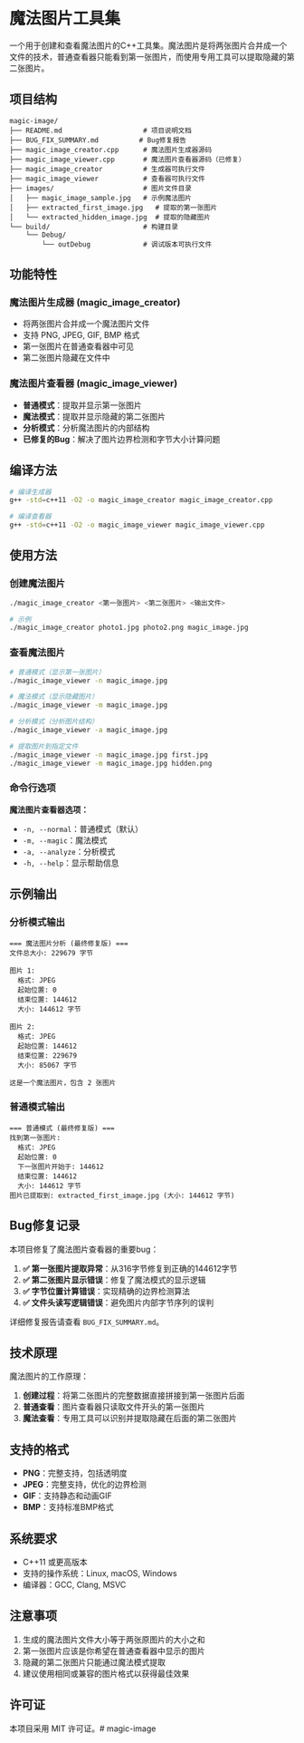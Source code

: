 # 魔法图片工具集

一个用于创建和查看魔法图片的C++工具集。魔法图片是将两张图片合并成一个文件的技术，普通查看器只能看到第一张图片，而使用专用工具可以提取隐藏的第二张图片。

## 项目结构

```
magic-image/
├── README.md                    # 项目说明文档
├── BUG_FIX_SUMMARY.md          # Bug修复报告
├── magic_image_creator.cpp      # 魔法图片生成器源码
├── magic_image_viewer.cpp       # 魔法图片查看器源码（已修复）
├── magic_image_creator          # 生成器可执行文件
├── magic_image_viewer           # 查看器可执行文件
├── images/                      # 图片文件目录
│   ├── magic_image_sample.jpg   # 示例魔法图片
│   ├── extracted_first_image.jpg   # 提取的第一张图片
│   └── extracted_hidden_image.jpg  # 提取的隐藏图片
└── build/                       # 构建目录
    └── Debug/
        └── outDebug             # 调试版本可执行文件
```

## 功能特性

### 魔法图片生成器 (magic_image_creator)
- 将两张图片合并成一个魔法图片文件
- 支持 PNG, JPEG, GIF, BMP 格式
- 第一张图片在普通查看器中可见
- 第二张图片隐藏在文件中

### 魔法图片查看器 (magic_image_viewer) 
- **普通模式**：提取并显示第一张图片
- **魔法模式**：提取并显示隐藏的第二张图片  
- **分析模式**：分析魔法图片的内部结构
- **已修复的Bug**：解决了图片边界检测和字节大小计算问题

## 编译方法

```bash
# 编译生成器
g++ -std=c++11 -O2 -o magic_image_creator magic_image_creator.cpp

# 编译查看器
g++ -std=c++11 -O2 -o magic_image_viewer magic_image_viewer.cpp
```

## 使用方法

### 创建魔法图片

```bash
./magic_image_creator <第一张图片> <第二张图片> <输出文件>

# 示例
./magic_image_creator photo1.jpg photo2.png magic_image.jpg
```

### 查看魔法图片

```bash
# 普通模式（显示第一张图片）
./magic_image_viewer -n magic_image.jpg

# 魔法模式（显示隐藏图片）
./magic_image_viewer -m magic_image.jpg

# 分析模式（分析图片结构）
./magic_image_viewer -a magic_image.jpg

# 提取图片到指定文件
./magic_image_viewer -n magic_image.jpg first.jpg
./magic_image_viewer -m magic_image.jpg hidden.png
```

### 命令行选项

**魔法图片查看器选项：**
- `-n, --normal`：普通模式（默认）
- `-m, --magic`：魔法模式
- `-a, --analyze`：分析模式
- `-h, --help`：显示帮助信息

## 示例输出

### 分析模式输出
```
=== 魔法图片分析 (最终修复版) ===
文件总大小: 229679 字节

图片 1:
  格式: JPEG
  起始位置: 0
  结束位置: 144612
  大小: 144612 字节

图片 2:
  格式: JPEG
  起始位置: 144612
  结束位置: 229679
  大小: 85067 字节

这是一个魔法图片，包含 2 张图片
```

### 普通模式输出
```
=== 普通模式 (最终修复版) ===
找到第一张图片:
  格式: JPEG
  起始位置: 0
  下一张图片开始于: 144612
  结束位置: 144612
  大小: 144612 字节
图片已提取到: extracted_first_image.jpg (大小: 144612 字节)
```

## Bug修复记录

本项目修复了魔法图片查看器的重要bug：

1. **✅ 第一张图片提取异常**：从316字节修复到正确的144612字节
2. **✅ 第二张图片显示错误**：修复了魔法模式的显示逻辑
3. **✅ 字节位置计算错误**：实现精确的边界检测算法
4. **✅ 文件头读写逻辑错误**：避免图片内部字节序列的误判

详细修复报告请查看 `BUG_FIX_SUMMARY.md`。

## 技术原理

魔法图片的工作原理：
1. **创建过程**：将第二张图片的完整数据直接拼接到第一张图片后面
2. **普通查看**：图片查看器只读取文件开头的第一张图片
3. **魔法查看**：专用工具可以识别并提取隐藏在后面的第二张图片

## 支持的格式

- **PNG**：完整支持，包括透明度
- **JPEG**：完整支持，优化的边界检测
- **GIF**：支持静态和动画GIF
- **BMP**：支持标准BMP格式

## 系统要求

- C++11 或更高版本
- 支持的操作系统：Linux, macOS, Windows
- 编译器：GCC, Clang, MSVC

## 注意事项

1. 生成的魔法图片文件大小等于两张原图片的大小之和
2. 第一张图片应该是你希望在普通查看器中显示的图片
3. 隐藏的第二张图片只能通过魔法模式提取
4. 建议使用相同或兼容的图片格式以获得最佳效果

## 许可证

本项目采用 MIT 许可证。# magic-image
